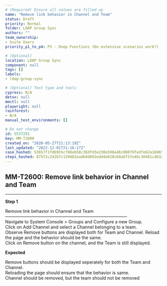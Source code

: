```yaml
---
# (Required) Ensure all values are filled up
name: "Remove link behavior in Channel and Team"
status: Draft
priority: Normal
folder: LDAP Group Sync
authors: ""
team_ownership: 
- Suite Users
priority_p1_to_p4: P3 - Deep Functions (Do extensive scenarios work?)

# (Optional)
location: LDAP Group Sync
component: null
tags: []
labels: 
- ldap-group-sync

# (Optional) Test type and tools
cypress: N/A
detox: null
mmctl: null
playwright: null
rainforest: 
- N/A
manual_test_environments: []

# Do not change
id: 5537281
key: MM-T2600
created_on: "2020-05-27T21:13:19Z"
last_updated: "2022-12-01T21:16:17Z"
case_hashed: 53657f1fdb955cf80eb58c36dfd3e230e598a46c08079fedfe62a169655e00926c48844f089b44dd132387b87e8862e1
steps_hashed: 875f2c242b7c139482ea4b9d892edd4e620c69a6f5fe46c38481c483a5f3223b3312c42687141008edccfb8441ab5139
---
```


<!-- (Auto-generated) Based on frontmatter's "key" and "name" -->

## MM-T2600: Remove link behavior in Channel and Team

---

**Step 1**

Remove link behavior in Channel and Team\
————————————————————————————\
Navigate to System Console > Groups and Configure a new Group.\
Click on Add Channel and select a Channel belonging to a team.\
Observe Remove buttons are displayed both for Team and Channel. Reload the page and the behavior should be the same.\
Click on Remove button on the channel, and the Team is still displayed.

**Expected**

Remove buttons should be displayed seperately for both the Team and Channel.\
Reloading the page should ensure that the behavior is same.\
Channel should be removed, but the team should not be removed
